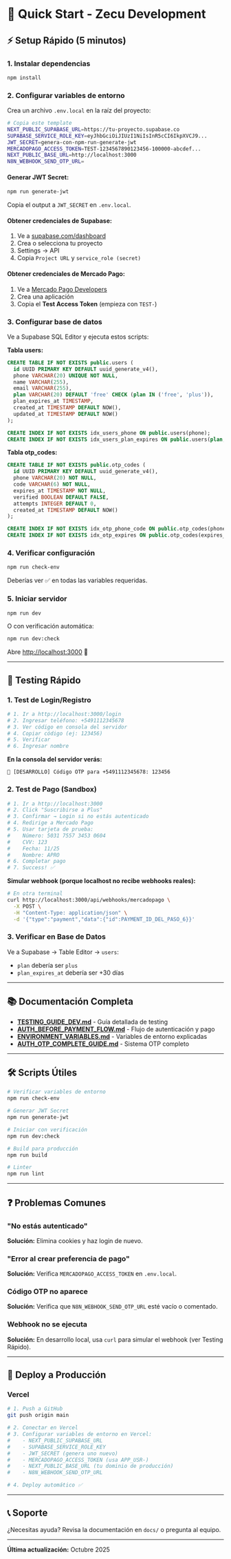 # 🚀 Quick Start - Zecu Development

## ⚡ Setup Rápido (5 minutos)

### 1. Instalar dependencias

```bash
npm install
```

### 2. Configurar variables de entorno

Crea un archivo `.env.local` en la raíz del proyecto:

```bash
# Copia este template
NEXT_PUBLIC_SUPABASE_URL=https://tu-proyecto.supabase.co
SUPABASE_SERVICE_ROLE_KEY=eyJhbGciOiJIUzI1NiIsInR5cCI6IkpXVCJ9...
JWT_SECRET=genera-con-npm-run-generate-jwt
MERCADOPAGO_ACCESS_TOKEN=TEST-1234567890123456-100000-abcdef...
NEXT_PUBLIC_BASE_URL=http://localhost:3000
N8N_WEBHOOK_SEND_OTP_URL=
```

#### Generar JWT Secret:

```bash
npm run generate-jwt
```

Copia el output a `JWT_SECRET` en `.env.local`.

#### Obtener credenciales de Supabase:

1. Ve a [supabase.com/dashboard](https://supabase.com/dashboard)
2. Crea o selecciona tu proyecto
3. Settings → API
4. Copia `Project URL` y `service_role (secret)`

#### Obtener credenciales de Mercado Pago:

1. Ve a [Mercado Pago Developers](https://www.mercadopago.com.ar/developers/panel)
2. Crea una aplicación
3. Copia el **Test Access Token** (empieza con `TEST-`)

### 3. Configurar base de datos

Ve a Supabase SQL Editor y ejecuta estos scripts:

**Tabla users:**

```sql
CREATE TABLE IF NOT EXISTS public.users (
  id UUID PRIMARY KEY DEFAULT uuid_generate_v4(),
  phone VARCHAR(20) UNIQUE NOT NULL,
  name VARCHAR(255),
  email VARCHAR(255),
  plan VARCHAR(20) DEFAULT 'free' CHECK (plan IN ('free', 'plus')),
  plan_expires_at TIMESTAMP,
  created_at TIMESTAMP DEFAULT NOW(),
  updated_at TIMESTAMP DEFAULT NOW()
);

CREATE INDEX IF NOT EXISTS idx_users_phone ON public.users(phone);
CREATE INDEX IF NOT EXISTS idx_users_plan_expires ON public.users(plan, plan_expires_at);
```

**Tabla otp_codes:**

```sql
CREATE TABLE IF NOT EXISTS public.otp_codes (
  id UUID PRIMARY KEY DEFAULT uuid_generate_v4(),
  phone VARCHAR(20) NOT NULL,
  code VARCHAR(6) NOT NULL,
  expires_at TIMESTAMP NOT NULL,
  verified BOOLEAN DEFAULT FALSE,
  attempts INTEGER DEFAULT 0,
  created_at TIMESTAMP DEFAULT NOW()
);

CREATE INDEX IF NOT EXISTS idx_otp_phone_code ON public.otp_codes(phone, code);
CREATE INDEX IF NOT EXISTS idx_otp_expires ON public.otp_codes(expires_at);
```

### 4. Verificar configuración

```bash
npm run check-env
```

Deberías ver ✅ en todas las variables requeridas.

### 5. Iniciar servidor

```bash
npm run dev
```

O con verificación automática:

```bash
npm run dev:check
```

Abre [http://localhost:3000](http://localhost:3000) 🎉

---

## 🧪 Testing Rápido

### 1. Test de Login/Registro

```bash
# 1. Ir a http://localhost:3000/login
# 2. Ingresar teléfono: +5491112345678
# 3. Ver código en consola del servidor
# 4. Copiar código (ej: 123456)
# 5. Verificar
# 6. Ingresar nombre
```

**En la consola del servidor verás:**

```
📱 [DESARROLLO] Código OTP para +5491112345678: 123456
```

### 2. Test de Pago (Sandbox)

```bash
# 1. Ir a http://localhost:3000
# 2. Click "Suscribirse a Plus"
# 3. Confirmar → Login si no estás autenticado
# 4. Redirige a Mercado Pago
# 5. Usar tarjeta de prueba:
#    Número: 5031 7557 3453 0604
#    CVV: 123
#    Fecha: 11/25
#    Nombre: APRO
# 6. Completar pago
# 7. Success! ✅
```

**Simular webhook (porque localhost no recibe webhooks reales):**

```bash
# En otra terminal
curl http://localhost:3000/api/webhooks/mercadopago \
  -X POST \
  -H "Content-Type: application/json" \
  -d '{"type":"payment","data":{"id":PAYMENT_ID_DEL_PASO_6}}'
```

### 3. Verificar en Base de Datos

Ve a Supabase → Table Editor → `users`:

- `plan` debería ser `plus`
- `plan_expires_at` debería ser +30 días

---

## 📚 Documentación Completa

- **[TESTING_GUIDE_DEV.md](docs/TESTING_GUIDE_DEV.md)** - Guía detallada de testing
- **[AUTH_BEFORE_PAYMENT_FLOW.md](docs/AUTH_BEFORE_PAYMENT_FLOW.md)** - Flujo de autenticación y pago
- **[ENVIRONMENT_VARIABLES.md](docs/ENVIRONMENT_VARIABLES.md)** - Variables de entorno explicadas
- **[AUTH_OTP_COMPLETE_GUIDE.md](docs/AUTH_OTP_COMPLETE_GUIDE.md)** - Sistema OTP completo

---

## 🛠️ Scripts Útiles

```bash
# Verificar variables de entorno
npm run check-env

# Generar JWT Secret
npm run generate-jwt

# Iniciar con verificación
npm run dev:check

# Build para producción
npm run build

# Linter
npm run lint
```

---

## ❓ Problemas Comunes

### "No estás autenticado"

**Solución:** Elimina cookies y haz login de nuevo.

### "Error al crear preferencia de pago"

**Solución:** Verifica `MERCADOPAGO_ACCESS_TOKEN` en `.env.local`.

### Código OTP no aparece

**Solución:** Verifica que `N8N_WEBHOOK_SEND_OTP_URL` esté vacío o comentado.

### Webhook no se ejecuta

**Solución:** En desarrollo local, usa `curl` para simular el webhook (ver Testing Rápido).

---

## 🚀 Deploy a Producción

### Vercel

```bash
# 1. Push a GitHub
git push origin main

# 2. Conectar en Vercel
# 3. Configurar variables de entorno en Vercel:
#    - NEXT_PUBLIC_SUPABASE_URL
#    - SUPABASE_SERVICE_ROLE_KEY
#    - JWT_SECRET (genera uno nuevo)
#    - MERCADOPAGO_ACCESS_TOKEN (usa APP_USR-)
#    - NEXT_PUBLIC_BASE_URL (tu dominio de producción)
#    - N8N_WEBHOOK_SEND_OTP_URL

# 4. Deploy automático ✅
```

---

## 📞 Soporte

¿Necesitas ayuda? Revisa la documentación en `docs/` o pregunta al equipo.

---

**Última actualización:** Octubre 2025



